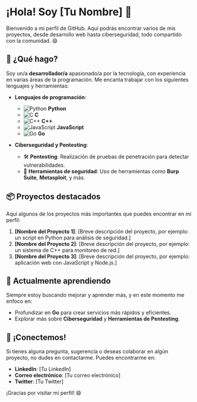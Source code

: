 # ¡Hola! Soy [Tu Nombre] 👋

Bienvenido a mi perfil de GitHub. Aquí podrás encontrar varios de mis proyectos, desde desarrollo web hasta ciberseguridad, todo compartido con la comunidad. 😄

## 🚀 ¿Qué hago?

Soy un/a **desarrollador/a** apasionado/a por la tecnología, con experiencia en varias áreas de la programación. Me encanta trabajar con los siguientes lenguajes y herramientas:

- **Lenguajes de programación**:
  - ![Python](https://upload.wikimedia.org/wikipedia/commons/thumb/c/c3/Python-logo-notext.svg/512px-Python-logo-notext.svg.png) **Python**
  - ![C](https://upload.wikimedia.org/wikipedia/commons/thumb/1/17/C_Logo.svg/1200px-C_Logo.svg.png) **C**
  - ![C++](https://upload.wikimedia.org/wikipedia/commons/thumb/1/18/ISO_C%2B%2B_Logo.svg/1200px-ISO_C%2B%2B_Logo.svg.png) **C++**
  - ![JavaScript](https://upload.wikimedia.org/wikipedia/commons/thumb/6/69/JavaScript_logo_2.svg/512px-JavaScript_logo_2.svg.png) **JavaScript**
  - ![Go](https://upload.wikimedia.org/wikipedia/commons/thumb/0/05/Go_Logo.svg/1024px-Go_Logo.svg.png) **Go**

- **Ciberseguridad y Pentesting**:
  - 🛠️ **Pentesting**: Realización de pruebas de penetración para detectar vulnerabilidades.
  - 🔐 **Herramientas de seguridad**: Uso de herramientas como **Burp Suite**, **Metasploit**, y más.

## 📦 Proyectos destacados

Aquí algunos de los proyectos más importantes que puedes encontrar en mi perfil:

1. **[Nombre del Proyecto 1]**: [Breve descripción del proyecto, por ejemplo: un script en Python para análisis de seguridad.]
2. **[Nombre del Proyecto 2]**: [Breve descripción del proyecto, por ejemplo: un sistema de C++ para monitoreo de red.]
3. **[Nombre del Proyecto 3]**: [Breve descripción del proyecto, por ejemplo: aplicación web con JavaScript y Node.js.]

## 🌱 Actualmente aprendiendo

Siempre estoy buscando mejorar y aprender más, y en este momento me enfoco en:

- Profundizar en **Go** para crear servicios más rápidos y eficientes.
- Explorar más sobre **Ciberseguridad** y **Herramientas de Pentesting**.

## 💬 ¡Conectemos!

Si tienes alguna pregunta, sugerencia o deseas colaborar en algún proyecto, no dudes en contactarme. Puedes encontrarme en:

- **LinkedIn**: [Tu LinkedIn]
- **Correo electrónico**: [Tu correo electrónico]
- **Twitter**: [Tu Twitter]

¡Gracias por visitar mi perfil! 😄
